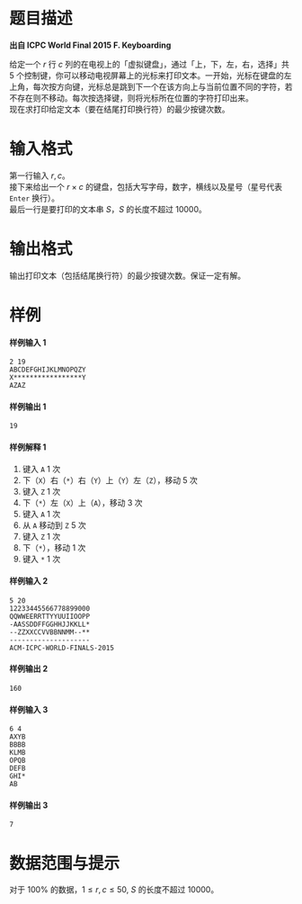 
# 题目描述

**出自 ICPC World Final 2015 F. Keyboarding**

给定一个 $r$ 行 $c$ 列的在电视上的「虚拟键盘」，通过「上，下，左，右，选择」共 $5$ 个控制键，你可以移动电视屏幕上的光标来打印文本。一开始，光标在键盘的左上角，每次按方向键，光标总是跳到下一个在该方向上与当前位置不同的字符，若不存在则不移动。每次按选择键，则将光标所在位置的字符打印出来。  
现在求打印给定文本（要在结尾打印换行符）的最少按键次数。

# 输入格式

第一行输入 $r,c$。  
接下来给出一个 $r\times c$ 的键盘，包括大写字母，数字，横线以及星号（星号代表 `Enter` 换行）。  
最后一行是要打印的文本串 $S$，$S$ 的长度不超过 $10000$。

# 输出格式

输出打印文本（包括结尾换行符）的最少按键次数。保证一定有解。

# 样例

#### 样例输入 1
```plain
2 19
ABCDEFGHIJKLMNOPQZY
X*****************Y
AZAZ
```
#### 样例输出 1
```plain
19
```

#### 样例解释 1

1. 键入 `A` $1$ 次
2. 下（`X`）右（`*`）右（`Y`）上（`Y`）左（`Z`），移动 $5$ 次
3. 键入 `Z` $1$ 次
4. 下（`*`）左（`X`）上（`A`），移动 $3$ 次
5. 键入 `A` $1$ 次
6. 从 `A` 移动到 `Z` $5$ 次
7. 键入 `Z` $1$ 次
8. 下（`*`），移动 $1$ 次
9. 键入 `*` $1$ 次

#### 样例输入 2
```plain
5 20
12233445566778899000
QQWWEERRTTYYUUIIOOPP
-AASSDDFFGGHHJJKKLL*
--ZZXXCCVVBBNNMM--**
--------------------
ACM-ICPC-WORLD-FINALS-2015
```

#### 样例输出 2
```plain
160
```

#### 样例输入 3
```plain
6 4
AXYB
BBBB
KLMB
OPQB
DEFB
GHI*
AB
```

#### 样例输出 3
```plain
7
```

# 数据范围与提示

对于 $100\%$ 的数据，$1\le r,c\le 50,$ $S$ 的长度不超过 $10000$。

